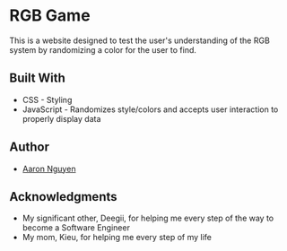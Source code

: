 # RGB Game
This is a website designed to test the user's understanding of the RGB system by randomizing a color for the user to find.

## Built With
* CSS - Styling 
* JavaScript - Randomizes style/colors and accepts user interaction to properly display data

## Author
* [Aaron Nguyen](https://www.aaron-nguyen.com/) 

## Acknowledgments
* My significant other, Deegii, for helping me every step of the way to become a Software Engineer
* My mom, Kieu, for helping me every step of my life
